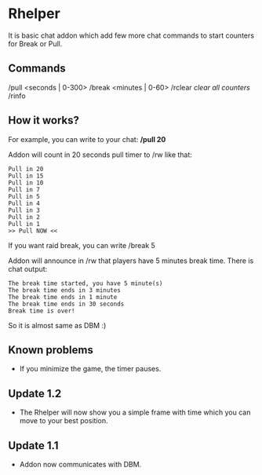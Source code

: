 # Rhelper
It is basic chat addon which add few more chat commands to start counters for Break or Pull.

## Commands
/pull <seconds | 0-300>
/break <minutes | 0-60>
/rclear *clear all counters*
/rinfo

## How it works?
For example, you can write to your chat: **/pull 20**

Addon will count in 20 seconds pull timer to /rw like that:
```
Pull in 20
Pull in 15
Pull in 10
Pull in 7
Pull in 5
Pull in 4
Pull in 3
Pull in 2
Pull in 1
>> Pull NOW <<
```

If you want raid break, you can write /break 5

Addon will announce in /rw that players have 5 minutes break time. There is chat output:
```
The break time started, you have 5 minute(s)
The break time ends in 3 minutes
The break time ends in 1 minute
The break time ends in 30 seconds
Break time is over!
```

So it is almost same as DBM :)

## Known problems
- If you minimize the game, the timer pauses.

## Update 1.2
- The Rhelper will now show you a simple frame with time which you can move to your best position.

## Update 1.1
- Addon now communicates with DBM.
